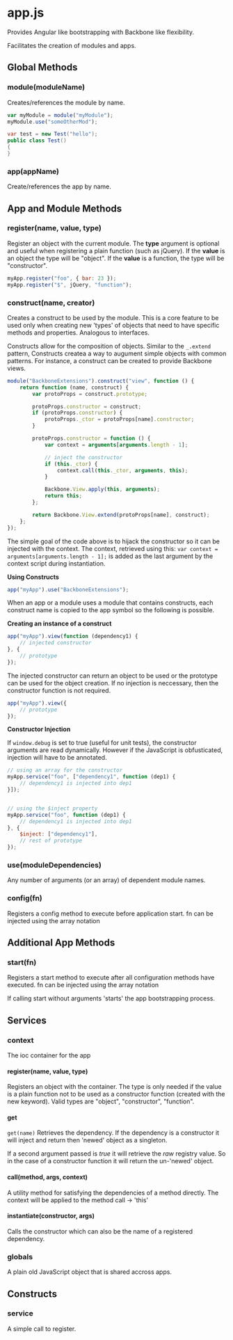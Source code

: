 ﻿
# app.js

Provides Angular like bootstrapping with Backbone like flexibility.

Facilitates the creation of modules and apps.


## Global Methods

### module(moduleName)
Creates/references the module by name.

```js
var myModule = module("myModule");
myModule.use("someOtherMod");
```

```c#
var test = new Test("hello");
public class Test()
{
}
```

### app(appName)
Create/references the app by name.

## App and Module Methods

### register(name, value, type)
Register an object with the current module.
The **type** argument is optional and useful when registering a plain function (such as jQuery).
If the **value** is an object the type will be "object". If the **value** is a function, the type will be "constructor".
```js
myApp.register("foo", { bar: 23 });
myApp.register("$", jQuery, "function");
```


### construct(name, creator)
Creates a construct to be used by the module. This is a core feature to be used only when creating new 'types' of 
objects that need to have specific methods and properties. Analogous to interfaces.

Constructs allow for the composition of objects. Similar to the `_.extend` pattern,
Constructs createa a way to augument simple objects with common patterns.
For instance, a construct can be created to provide Backbone views.

```js
module("BackboneExtensions").construct("view", function () {
	return function (name, construct) {
		var protoProps = construct.prototype;

		protoProps.constructor = construct;
		if (protoProps.constructor) {
			protoProps._ctor = protoProps[name].constructor;
		}

		protoProps.constructor = function () {
			var context = arguments[arguments.length - 1];

			// inject the constructor
			if (this._ctor) {
				context.call(this._ctor, arguments, this);
			}

			Backbone.View.apply(this, arguments);
			return this;
		};

		return Backbone.View.extend(protoProps[name], construct);
	};
});
```

The simple goal of the code above is to hijack the constructor so it can be injected with the context.
The context, retrieved using this: `var context = arguments[arguments.length - 1];` is added as the last argument
by the context script during instantiation.

**Using Constructs**
```js
app("myApp").use("BackboneExtensions");
```

When an app or a module uses a module that contains constructs, each construct name is copied to the app symbol
so the following is possible.

**Creating an instance of a construct**
```js
app("myApp").view(function (dependency1) {
	// injected constructor
}, {
	// prototype
});
```

The injected constructor can return an object to be used or the prototype 
can be used for the object creation. If no injection is neccessary, then the constructor function
is not required.

```js
app("myApp").view({
	// prototype
});
```
**Constructor Injection**

If `window.debug` is set to true (useful for unit tests), the constructor arguments are read dynamically.
However if the JavaScript is obfusticated, injection will have to be annotated.

```js
// using an array for the constructor
myApp.service("foo", ["dependency1", function (dep1) {
	// dependency1 is injected into dep1
}]);


// using the $inject property
myApp.service("foo", function (dep1) {
	// dependency1 is injected into dep1
}, {
	$inject: ["dependency1"],
	// rest of prototype
});
```



### use(moduleDependencies)
Any number of arguments (or an array) of dependent module names.

### config(fn)
Registers a config method to execute before application start.
fn can be injected using the array notation

## Additional App Methods

### start(fn)
Registers a start method to execute after all configuration methods have executed.
fn can be injected using the array notation

If calling start without arguments 'starts' the app bootstrapping process.

## Services

### context
The ioc container for the app

#### register(name, value, type)
Registers an object with the container.
The type is only needed if the value is a plain function not to be used 
as a constructor function (created with the new keyword).
Valid types are "object", "constructor", "function".


#### get
`get(name)`
Retrieves the dependency.
If the dependency is a constructor it will inject and return then 'newed' object as a singleton.

If a second argument passed is _true_ it will retrieve the _raw_ registry value.
So in the case of a constructor function it will return the un-'newed' object.


#### call(method, args, context)
A utility method for satisfying the dependencies of a method directly.
The context will be applied to the method call -> 'this'

#### instantiate(constructor, args)
Calls the constructor which can also be the name
of a registered dependency.


### globals
A plain old JavaScript object that is shared accross apps.


## Constructs

### service
A simple call to register.
